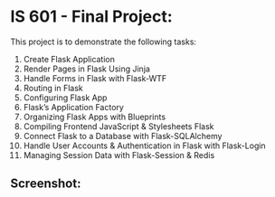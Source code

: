 # IS 601 - Final Project:
This project is to demonstrate the following tasks:

1. Create Flask Application
2. Render Pages in Flask Using Jinja
3. Handle Forms in Flask with Flask-WTF
4. Routing in Flask
5. Configuring Flask App
6. Flask’s Application Factory
7. Organizing Flask Apps with Blueprints
8. Compiling Frontend JavaScript & Stylesheets Flask
9. Connect Flask to a Database with Flask-SQLAlchemy
10. Handle User Accounts & Authentication in Flask with Flask-Login
11. Managing Session Data with Flask-Session & Redis


## Screenshot:

